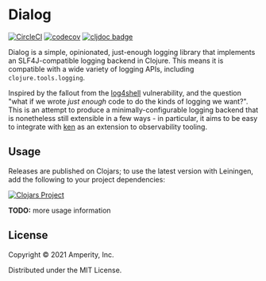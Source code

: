 Dialog
======

[![CircleCI](https://circleci.com/gh/amperity/dialog.svg?style=shield&circle-token=XXX)](https://circleci.com/gh/amperity/dialog)
[![codecov](https://codecov.io/gh/amperity/dialog/branch/main/graph/badge.svg)](https://codecov.io/gh/amperity/dialog)
[![cljdoc badge](https://cljdoc.org/badge/com.amperity/dialog)](https://cljdoc.org/d/com.amperity/dialog/CURRENT)

Dialog is a simple, opinionated, just-enough logging library that implements an
SLF4J-compatible logging backend in Clojure. This means it is compatible with a
wide variety of logging APIs, including `clojure.tools.logging`.

Inspired by the fallout from the [log4shell](https://cve.mitre.org/cgi-bin/cvename.cgi?name=CVE-2021-44228)
vulnerability, and the question "what if we wrote _just enough_ code to do the
kinds of logging we want?". This is an attempt to produce a
minimally-configurable logging backend that is nonetheless still extensible in
a few ways - in particular, it aims to be easy to integrate with
[ken](https://github.com/amperity/ken) as an extension to observability
tooling.


## Usage

Releases are published on Clojars; to use the latest version with Leiningen,
add the following to your project dependencies:

[![Clojars Project](http://clojars.org/com.amperity/dialog/latest-version.svg)](http://clojars.org/com.amperity/dialog)

**TODO:** more usage information


## License

Copyright © 2021 Amperity, Inc.

Distributed under the MIT License.
